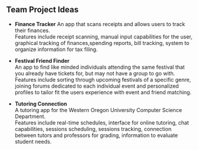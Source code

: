 ## **Team Project Ideas**   

- **Finance Tracker** 
An app that scans receipts and allows users to track their finances.  
Features include receipt scanning, manual input capabilities for the user, graphical tracking 
of finances,spending reports, bill tracking, system to organize information for tax filing. 

- **Festival Friend Finder**    
An app to find like minded individuals attending the same festival that you already have tickets for, but may not have a group to go with.  Features include sorting through upcoming festivals of a specific genre, joining forums dedicated to each individual event and 
personalized profiles to tailor fit the users experience with event and friend matching.

- **Tutoring Connection**   
A tutoring app for the Western Oregon University Computer Science Department.  
Features include real-time schedules, interface for online tutoring, chat capabilities, sessions scheduling, 
sessions tracking, connection between tutors and professors for grading, information to evaluate student needs. 